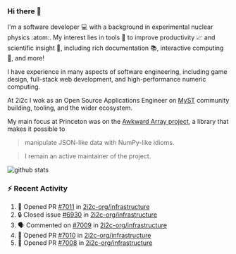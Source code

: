 ### Hi there 👋 

I'm a software developer 💻 with a background in experimental nuclear physics :atom:. My interest lies in tools :wrench: to improve productivity :chart_with_upwards_trend: and scientific insight :telescope:, including rich documentation 📚, interactive computing 🧮, and more! 

I have experience in many aspects of software engineering, including game design, full-stack web development, and high-performance numeric computing. 

At 2i2c I wok as an Open Source Applications Engineer on [MyST](https://github.com/jupyter-book/mystmd) community building, tooling, and the wider ecosystem. 

My main focus at Princeton was on the [Awkward Array project](awkward-array.org/), a library that makes it possible to 
> manipulate JSON-like data with NumPy-like idioms.

> I remain an active maintainer of the project. 

![github stats](https://github-readme-stats.vercel.app/api?username=agoose77&show_icons=true&hide_rank=true&hide_title=true&bg_color=30,e76445,904e95&text_color=efe3ec&icon_color=efe3ec)
<!--
**agoose77/agoose77** is a ✨ _special_ ✨ repository because its `README.md` (this file) appears on your GitHub profile.

Here are some ideas to get you started:

- 🔭 I’m currently working on ...
- 🌱 I’m currently learning ...
- 👯 I’m looking to collaborate on ...
- 🤔 I’m looking for help with ...
- 💬 Ask me about ...
- 📫 How to reach me: ...
- 😄 Pronouns: ...
- ⚡ Fun fact: ...
-->

### :zap: Recent Activity

<!--START_SECTION:activity-->
1. 💪 Opened PR [#7011](undefined) in [2i2c-org/infrastructure](https://github.com/2i2c-org/infrastructure)
2. 🔒 Closed issue [#6930](https://github.com/2i2c-org/infrastructure/issues/6930) in [2i2c-org/infrastructure](https://github.com/2i2c-org/infrastructure)
3. 🗣 Commented on [#7009](https://github.com/2i2c-org/infrastructure/issues/7009#issuecomment-3437128319) in [2i2c-org/infrastructure](https://github.com/2i2c-org/infrastructure)
4. 💪 Opened PR [#7010](undefined) in [2i2c-org/infrastructure](https://github.com/2i2c-org/infrastructure)
5. 💪 Opened PR [#7008](undefined) in [2i2c-org/infrastructure](https://github.com/2i2c-org/infrastructure)
<!--END_SECTION:activity-->
